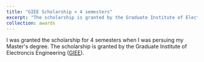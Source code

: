 ```yaml
---
title: "GIEE Scholarship × 4 semesters"
excerpt: "The scholarship is granted by the Graduate Institute of Electroncis Engineering ([GIEE](https://giee.ntu.edu.tw/))."
collection: awards
---
```


I was granted the scholarship for 4 semesters when I was persuing my Master's degree.
The scholarship is granted by the Graduate Institute of Electroncis Engineering ([GIEE](https://giee.ntu.edu.tw/)).